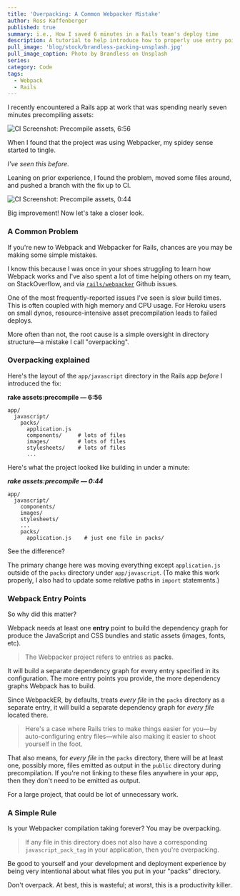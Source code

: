 ```yaml
---
title: 'Overpacking: A Common Webpacker Mistake'
author: Ross Kaffenberger
published: true
summary: i.e., How I saved 6 minutes in a Rails team's deploy time
description: A tutorial to help introduce how to properly use entry points files, called packs, with Webpacker and Rails
pull_image: 'blog/stock/brandless-packing-unsplash.jpg'
pull_image_caption: Photo by Brandless on Unsplash
series:
category: Code
tags:
  - Webpack
  - Rails
---
```


I recently encountered a Rails app at work that was spending nearly seven minutes precompiling assets:

![CI Screenshot: Precompile assets, 6:56](blog/webpack/overpack-before-fix.png)

When I found that the project was using Webpacker, my spidey sense started to tingle.

*I've seen this before*.

Leaning on prior experience, I found the problem, moved some files around, and pushed a branch with the fix up to CI.

![CI Screenshot: Precompile assets, 0:44](blog/webpack/overpack-after-fix.png)

Big improvement! Now let's take a closer look.

### A Common Problem

If you're new to Webpack and Webpacker for Rails, chances are you may be making some simple mistakes.

I know this because I was once in your shoes struggling to learn how Webpack works and I've also spent a lot of time helping others on my team, on StackOverflow, and via [`rails/webpacker`](https://github.com/rails/webpacker) Github issues.

One of the most frequently-reported issues I've seen is slow build times. This is often coupled with high memory and CPU usage. For Heroku users on small dynos, resource-intensive asset precompilation leads to failed deploys.

More often than not, the root cause is a simple oversight in directory structure—a mistake I call "overpacking".

### Overpacking explained

Here's the layout of the `app/javascript` directory in the Rails app *before* I introduced the fix:

**rake assets:precompile — 6:56**
```shell
app/
  javascript/
    packs/
      application.js
      components/     # lots of files
      images/         # lots of files
      stylesheets/    # lots of files
      ...
```

Here's what the project looked like building in under a minute:

***rake assets:precompile — 0:44***
```shell
app/
  javascript/
    components/
    images/
    stylesheets/
    ...
    packs/
      application.js    # just one file in packs/
```

See the difference?

The primary change here was moving everything except `application.js` outside of the `packs` directory under `app/javascript`. (To make this work properly, I also had to update some relative paths in `import` statements.)

### Webpack Entry Points

So why did this matter?

Webpack needs at least one **entry** point to build the dependency graph for produce the JavaScript and CSS bundles and static assets (images, fonts, etc).

> The Webpacker project refers to entries as **packs**.

It will build a separate dependency graph for every entry specified in its configuration. The more entry points you provide, the more dependency graphs Webpack has to build.

Since WebpackER, by defaults, treats *every file* in the `packs` directory as a separate entry, it will build a separate dependency graph for *every file* located there.

> Here's a case where Rails tries to make things easier for you—by auto-configuring entry files—while also making it easier to shoot yourself in the foot.

That also means, for *every file* in the `packs` directory, there will be at least one, possibly more, files emitted as output in the `public` directory during precompilation. If you're not linking to these files anywhere in your app, then they don't need to be emitted as output.

For a large project, that could be lot of unnecessary work.

### A Simple Rule

Is your Webpacker compilation taking forever? You may be overpacking.

> If any file in this directory does not also have a corresponding `javascript_pack_tag` in your application, then you're overpacking.

Be good to yourself and your development and deployment experience by being very intentional about what files you put in your "packs" directory.

Don't overpack. At best, this is wasteful; at worst, this is a productivity killer.
